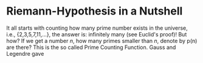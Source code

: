 # Riemann-Hypothesis in a Nutshell

It all starts with counting how many prime number exists in the universe, i.e., {2,3,5,7,11,...}, the answer is: infinitely many (see Euclid's proof)!
But how? If we get a number $n$, how many primes smaller than $n$, denote by p(n) are there?
This is the so called Prime Counting Function.
Gauss and Legendre gave
